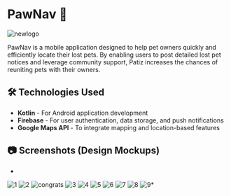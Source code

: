 

# PawNav 🐾
![newlogo](https://github.com/user-attachments/assets/220f9f9c-eb10-4c5c-b31c-543a48cc52fd)

PawNav is a mobile application designed to help pet owners quickly and efficiently locate their lost pets. By enabling users to post detailed lost pet notices and leverage community support, Patiz increases the chances of reuniting pets with their owners.

## 🛠️ Technologies Used

- **Kotlin** - For Android application development
- **Firebase** - For user authentication, data storage, and push notifications
- **Google Maps API** - To integrate mapping and location-based features

## 📷 Screenshots (Design Mockups)

*
![1](https://github.com/user-attachments/assets/5d65868d-c6a8-484a-83a6-951eca0a2ea5)
![2](https://github.com/user-attachments/assets/f0f3bdb9-1134-46a6-961b-589bc7bce189)
![congrats](https://github.com/user-attachments/assets/5c9fd714-4eb6-46f6-b169-a94de2d1c022)
![3](https://github.com/user-attachments/assets/f4e4b33d-9572-4610-b9a9-d4fca4c6698a)
![4](https://github.com/user-attachments/assets/2edf010c-0a2b-4949-b611-bc57fef5a1b7)
![5](https://github.com/user-attachments/assets/c581d585-ef7a-4caf-a357-1d4d0f670a6d)
![6](https://github.com/user-attachments/assets/68a6fa15-6e33-4199-a67d-fee5a1cae65c)
![7](https://github.com/user-attachments/assets/17f353e5-1f5a-474a-8616-906ae5d21603)
![8](https://github.com/user-attachments/assets/7983c6a7-68a0-4e4e-834b-55fec0a0212a)
![9](https://github.com/user-attachments/assets/e2b774eb-6704-4012-b25f-b409de3cb791)*
